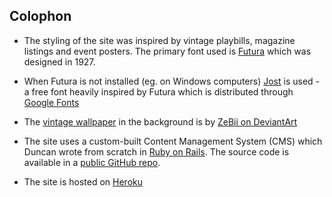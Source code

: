 ## Colophon

* The styling of the site was inspired by vintage playbills, magazine listings and event posters.
  The primary font used is [Futura](http://en.wikipedia.org/wiki/Futura_\(typeface\) "Wikipedia - Futura") which was designed in 1927.

* When Futura is not installed (eg. on Windows computers) [Jost](https://fonts.google.com/specimen/Jost) is used -
  a free font heavily inspired by Futura which is distributed through [Google Fonts](https://fonts.google.com/)

* The [vintage wallpaper](http://zebiii.deviantart.com/art/Patterns-2-94330934 "Patterns.2 by ZeBii on DeviantArt")
  in the background is by [ZeBii on DeviantArt](http://zebiii.deviantart.com/)

* The site uses a custom-built Content Management System (CMS)
  which Duncan wrote from scratch in [Ruby on Rails](http://rubyonrails.org/).
  The source code is available in a [public GitHub repo](https://github.com/leveretweb/swing-out-london).

* The site is hosted on [Heroku](http://heroku.com/)

